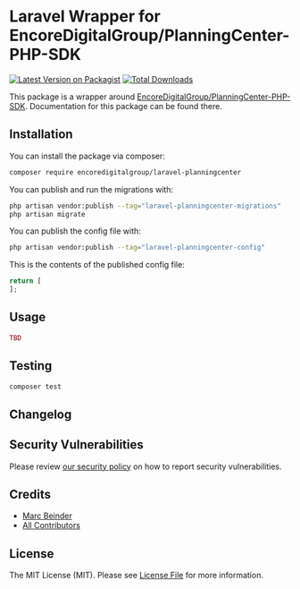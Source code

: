 # Laravel Wrapper for EncoreDigitalGroup/PlanningCenter-PHP-SDK

[![Latest Version on Packagist](https://img.shields.io/packagist/v/encoredigitalgroup/laravel-planningcenter.svg?style=flat-square)](https://packagist.org/packages/encoredigitalgroup/laravel-planningcenter)
[![Total Downloads](https://img.shields.io/packagist/dt/encoredigitalgroup/laravel-planningcenter.svg?style=flat-square)](https://packagist.org/packages/encoredigitalgroup/laravel-planningcenter)

This package is a wrapper around [EncoreDigitalGroup/PlanningCenter-PHP-SDK](https://github.com/EncoreDigitalGroup/PlanningCenter-PHP-SDK). Documentation for this package can be found there.

## Installation

You can install the package via composer:

```bash
composer require encoredigitalgroup/laravel-planningcenter
```

You can publish and run the migrations with:

```bash
php artisan vendor:publish --tag="laravel-planningcenter-migrations"
php artisan migrate
```

You can publish the config file with:

```bash
php artisan vendor:publish --tag="laravel-planningcenter-config"
```

This is the contents of the published config file:

```php
return [
];
```

## Usage

```php
TBD
```

## Testing

```bash
composer test
```

## Changelog

## Security Vulnerabilities

Please review [our security policy](../../security/policy) on how to report security vulnerabilities.

## Credits

- [Marc Beinder](https://github.com/onairmarc)
- [All Contributors](../../contributors)

## License

The MIT License (MIT). Please see [License File](LICENSE.md) for more information.
